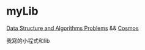# myLib 
[Data Structure and Algorithms Problems](https://github.com/mandliya/algorithms_and_data_structures) && [Cosmos](https://github.com/OpenGenus/cosmos)

我寫的小程式和lib
